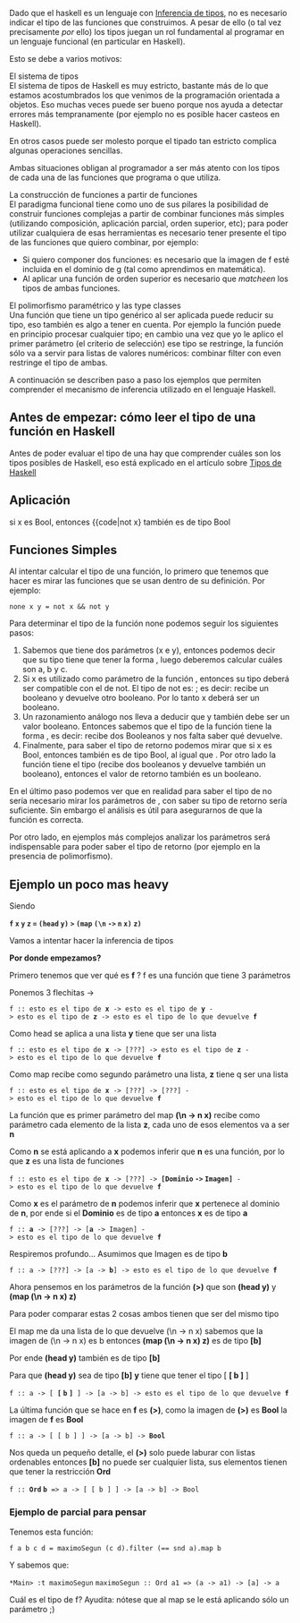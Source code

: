 Dado que el haskell es un lenguaje con [Inferencia de tipos](inferencia-de-tipos.md), no es necesario indicar el tipo de las funciones que construimos. A pesar de ello (o tal vez precisamente *por* ello) los tipos juegan un rol fundamental al programar en un lenguaje funcional (en particular en Haskell).

Esto se debe a varios motivos:

El sistema de tipos  
El sistema de tipos de Haskell es muy estricto, bastante más de lo que estamos acostumbrados los que venimos de la programación orientada a objetos. Eso muchas veces puede ser bueno porque nos ayuda a detectar errores más tempranamente (por ejemplo no es posible hacer casteos en Haskell).

En otros casos puede ser molesto porque el tipado tan estricto complica algunas operaciones sencillas.

Ambas situaciones obligan al programador a ser más atento con los tipos de cada una de las funciones que programa o que utiliza.

<!-- -->

La construcción de funciones a partir de funciones  
El paradigma funcional tiene como uno de sus pilares la posibilidad de construir funciones complejas a partir de combinar funciones más simples (utilizando composición, aplicación parcial, orden superior, etc); para poder utilizar cualquiera de esas herramientas es necesario tener presente el tipo de las funciones que quiero combinar, por ejemplo:

-   Si quiero componer dos funciones: es necesario que la imagen de f esté incluida en el dominio de g (tal como aprendimos en matemática).
-   Al aplicar una función de orden superior es necesario que *matcheen* los tipos de ambas funciones.

<!-- -->

El polimorfismo paramétrico y las type classes  
Una función que tiene un tipo genérico al ser aplicada puede reducir su tipo, eso también es algo a tener en cuenta. Por ejemplo la función puede en principio procesar cualquier tipo; en cambio una vez que yo le aplico el primer parámetro (el criterio de selección) ese tipo se restringe, la función sólo va a servir para listas de valores numéricos: combinar filter con even restringe el tipo de ambas.

A continuación se describen paso a paso los ejemplos que permiten comprender el mecanismo de inferencia utilizado en el lenguaje Haskell.

Antes de empezar: cómo leer el tipo de una función en Haskell
-------------------------------------------------------------

Antes de poder evaluar el tipo de una hay que comprender cuáles son los tipos posibles de Haskell, eso está explicado en el artículo sobre [Tipos de Haskell](tipos-de-haskell.md)

Aplicación
----------

si x es Bool, entonces {{code|not x} también es de tipo Bool

Funciones Simples
-----------------

Al intentar calcular el tipo de una función, lo primero que tenemos que hacer es mirar las funciones que se usan dentro de su definición. Por ejemplo:

`none x y = not x && not y`

Para determinar el tipo de la función none podemos seguir los siguientes pasos:

1.  Sabemos que tiene dos parámetros (x e y), entonces podemos decir que su tipo tiene que tener la forma , luego deberemos calcular cuáles son a, b y c.
2.  Si x es utilizado como parámetro de la función , entonces su tipo deberá ser compatible con el de not. El tipo de not es: ; es decir: recibe un booleano y devuelve otro booleano. Por lo tanto x deberá ser un booleano.
3.  Un razonamiento análogo nos lleva a deducir que y también debe ser un valor booleano. Entonces sabemos que el tipo de la función tiene la forma , es decir: recibe dos Booleanos y nos falta saber qué devuelve.
4.  Finalmente, para saber el tipo de retorno podemos mirar que si x es Bool, entonces también es de tipo Bool, al igual que . Por otro lado la función tiene el tipo (recibe dos booleanos y devuelve también un booleano), entonces el valor de retorno también es un booleano.

En el último paso podemos ver que en realidad para saber el tipo de no sería necesario mirar los parámetros de , con saber su tipo de retorno sería suficiente. Sin embargo el análisis es útil para asegurarnos de que la función es correcta.

Por otro lado, en ejemplos más complejos analizar los parámetros será indispensable para poder saber el tipo de retorno (por ejemplo en la presencia de polimorfismo).

Ejemplo un poco mas heavy
-------------------------

Siendo

**`f` `x` `y` `z` `=` `(head` `y)` `>` `(map` `(\n` `->` `n` `x)` `z)`**

Vamos a intentar hacer la inferencia de tipos

**Por donde empezamos?**

Primero tenemos que ver qué es **f** ? f es una función que tiene 3 parámetros

Ponemos 3 flechitas -&gt;

`f :: esto es el tipo de `**`x`**` -> esto es el tipo de `**`y`**` -> esto es el tipo de `**`z`**` -> esto es el tipo de lo que devuelve `**`f`**

Como head se aplica a una lista **y** tiene que ser una lista

`f :: esto es el tipo de `**`x`**` -> [???] -> esto es el tipo de `**`z`**` -> esto es el tipo de lo que devuelve `**`f`**

Como map recibe como segundo parámetro una lista, **z** tiene q ser una lista

`f :: esto es el tipo de `**`x`**` -> [???] -> [???] -> esto es el tipo de lo que devuelve `**`f`**

La función que es primer parámetro del map **(\\n -&gt; n x)** recibe como parámetro cada elemento de la lista **z**, cada uno de esos elementos va a ser **n**

Como **n** se está aplicando a **x** podemos inferir que **n** es una función, por lo que **z** es una lista de funciones

`f :: esto es el tipo de `**`x`**` -> [???] -> `**`[Dominio` `->` `Imagen]`**` -> esto es el tipo de lo que devuelve `**`f`**

Como **x** es el parámetro de **n** podemos inferir que **x** pertenece al dominio de **n**, por ende si el **Dominio** es de tipo **a** entonces **x** es de tipo **a**

`f :: `**`a`**` -> [???] -> [`**`a`**` -> Imagen] -> esto es el tipo de lo que devuelve `**`f`**

Respiremos profundo... Asumimos que Imagen es de tipo **b**

`f :: a -> [???] -> [a -> `**`b`**`] -> esto es el tipo de lo que devuelve `**`f`**

Ahora pensemos en los parámetros de la función **(&gt;)** que son **(head y)** y **(map (\\n -&gt; n x) z)**

Para poder comparar estas 2 cosas ambos tienen que ser del mismo tipo

El map me da una lista de lo que devuelve (\\n -&gt; n x) sabemos que la imagen de (\\n -&gt; n x) es b entonces **(map (\\n -&gt; n x) z)** es de tipo **\[b\]**

Por ende **(head y)** también es de tipo **\[b\]**

Para que **(head y)** sea de tipo **\[b\]** **y** tiene que tener el tipo \[ **\[ b \]** \]

`f :: a -> [ `**`[` `b` `]`**` ] -> [a -> b] -> esto es el tipo de lo que devuelve `**`f`**

La última función que se hace en **f** es **(&gt;)**, como la imagen de **(&gt;)** es **Bool** la imagen de **f** es **Bool**

`f :: a -> [ [ b ] ] -> [a -> b] -> `**`Bool`**

Nos queda un pequeño detalle, el **(&gt;)** solo puede laburar con listas ordenables entonces **\[b\]** no puede ser cualquier lista, sus elementos tienen que tener la restricción **Ord**

`f :: `**`Ord` `b`**` => a -> [ [ b ] ] -> [a -> b] -> Bool`

### Ejemplo de parcial para pensar

Tenemos esta función:

`f a b c d = maximoSegun (c d).filter (== snd a).map b`

Y sabemos que:

`*Main> :t maximoSegun`
`maximoSegun :: Ord a1 => (a -> a1) -> [a] -> a`

Cuál es el tipo de f? Ayudita: nótese que al map se le está aplicando sólo un parámetro ;)
